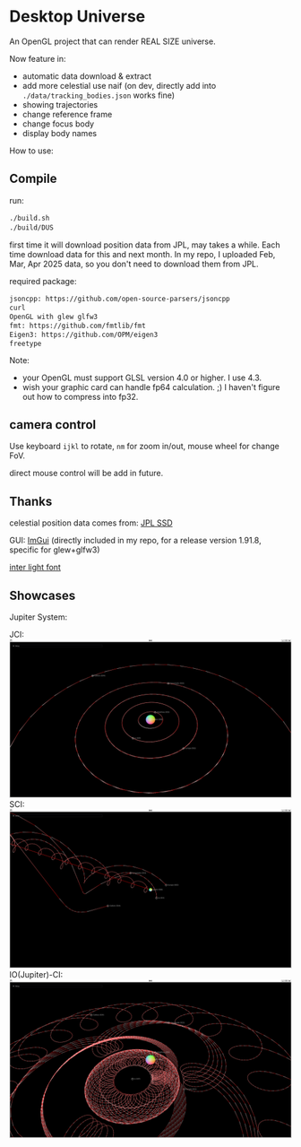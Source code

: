 # Desktop Universe

An OpenGL project that can render REAL SIZE universe.

Now feature in:
- automatic data download & extract
- add more celestial use naif (on dev, directly add into `./data/tracking_bodies.json` works fine)
- showing trajectories
- change reference frame
- change focus body
- display body names

How to use:

## Compile

run:

```sh
./build.sh
./build/DUS
```

first time it will download position data from JPL, may takes a while. Each time download data for this and next month. In my repo, I uploaded Feb, Mar, Apr 2025 data, so you don't need to download them from JPL.

required package:

```
jsoncpp: https://github.com/open-source-parsers/jsoncpp
curl
OpenGL with glew glfw3
fmt: https://github.com/fmtlib/fmt
Eigen3: https://github.com/OPM/eigen3
freetype
```

Note:
- your OpenGL must support GLSL version 4.0 or higher. I use 4.3.
- wish your graphic card can handle fp64 calculation. ;) I haven't figure out how to compress into fp32.

## camera control

Use keyboard `ijkl` to rotate, `nm` for zoom in/out, mouse wheel for change FoV.

direct mouse control will be add in future.

## Thanks

celestial position data comes from: [JPL SSD](https://ssd.jpl.nasa.gov/)

GUI: [ImGui](https://github.com/ocornut/imgui) (directly included in my repo, for a release version 1.91.8, specific for glew+glfw3)

[inter light font](https://github.com/rsms/inter)

## Showcases

Jupiter System:

JCI:
![](./img/j_j.png)
SCI:
![](./img/s_j.png)
IO(Jupiter)-CI:
![](./img/io_j.png)